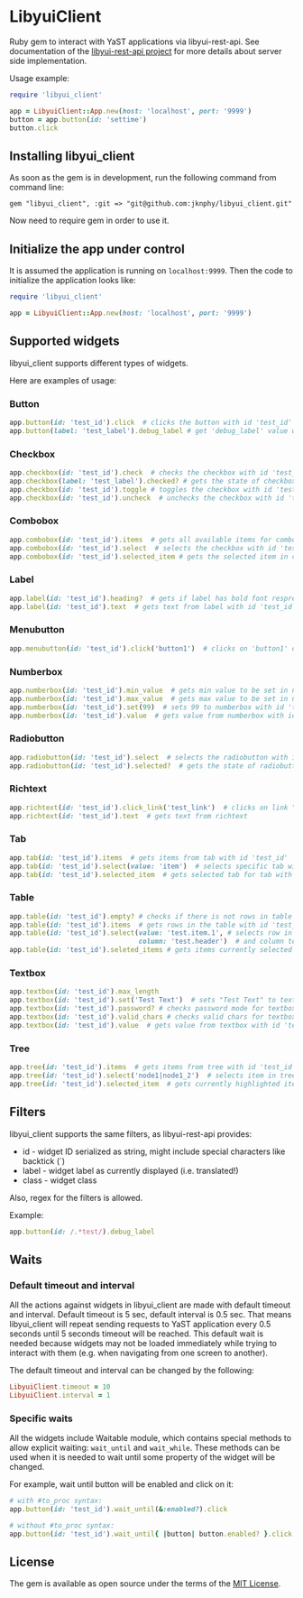 # LibyuiClient

Ruby gem to interact with YaST applications via libyui-rest-api.
See documentation of the [libyui-rest-api project](https://github.com/libyui/libyui-rest-api/)
for more details about server side implementation.

Usage example:

```ruby
require 'libyui_client'

app = LibyuiClient::App.new(host: 'localhost', port: '9999')
button = app.button(id: 'settime')
button.click
```

## Installing libyui_client

As soon as the gem is in development, run the following command from command line:

```
gem "libyui_client", :git => "git@github.com:jknphy/libyui_client.git"
```

Now need to require gem in order to use it.

## Initialize the app under control

It is assumed the application is running on `localhost:9999`.
Then the code to initialize the application looks like:

```ruby
require 'libyui_client'

app = LibyuiClient::App.new(host: 'localhost', port: '9999')
```

## Supported widgets

libyui_client supports different types of widgets.

Here are examples of usage:

### Button

```ruby
app.button(id: 'test_id').click  # clicks the button with id 'test_id'
app.button(label: 'test_label').debug_label # get 'debug_label' value with label 'test_label'
```

### Checkbox

```ruby
app.checkbox(id: 'test_id').check  # checks the checkbox with id 'test_id'
app.checkbox(label: 'test_label').checked? # gets the state of checkbox with label 'test_label'
app.checkbox(id: 'test_id').toggle # toggles the checkbox with id 'test_id'
app.checkbox(id: 'test_id').uncheck  # unchecks the checkbox with id 'test_id'

```

### Combobox

```ruby
app.combobox(id: 'test_id').items  # gets all available items for combobox with id 'test_id'
app.combobox(id: 'test_id').select  # selects the checkbox with id 'test_id'
app.combobox(id: 'test_id').selected_item # gets the selected item in combobox with id 'test_id'
```
### Label
```ruby
app.label(id: 'test_id').heading?  # gets if label has bold font respresentation with id 'test_id'
app.label(id: 'test_id').text  # gets text from label with id 'test_id'
```

### Menubutton
```ruby
app.menubutton(id: 'test_id').click('button1')  # clicks on 'button1' of menubutton with id 'test_id'
```

### Numberbox
```ruby
app.numberbox(id: 'test_id').min_value  # gets min value to be set in numberbox with id 'test_id'
app.numberbox(id: 'test_id').max_value  # gets max value to be set in numberbox with id 'test_id'
app.numberbox(id: 'test_id').set(99)  # sets 99 to numberbox with id 'test_id'
app.numberbox(id: 'test_id').value  # gets value from numberbox with id 'test_id'
```

### Radiobutton

```ruby
app.radiobutton(id: 'test_id').select  # selects the radiobutton with id 'test_id'
app.radiobutton(id: 'test_id').selected?  # gets the state of radiobutton with id 'test_id'
```

### Richtext
```ruby
app.richtext(id: 'test_id').click_link('test_link')  # clicks on link "test_link" with id 'test_id'
app.richtext(id: 'test_id').text  # gets text from richtext
```

### Tab

```ruby
app.tab(id: 'test_id').items  # gets items from tab with id 'test_id'
app.tab(id: 'test_id').select(value: 'item')  # selects specific tab with id 'test_id'
app.tab(id: 'test_id').selected_item  # gets selected tab for tab with id 'test_id'

```

### Table

```ruby
app.table(id: 'test_id').empty? # checks if there is not rows in table with id 'test_id'
app.table(id: 'test_id').items  # gets rows in the table with id 'test_id'
app.table(id: 'test_id').select(value: 'test.item.1', # selects row in table with value test.item.1
                                column: 'test.header')  # and column test.header
app.table(id: 'test_id').seleted_items # gets items currently selected in table with id 'test_id'

```

### Textbox
```ruby
app.textbox(id: 'test_id').max_length
app.textbox(id: 'test_id').set('Test Text')  # sets "Test Text" to textbox with id 'test_id'
app.textbox(id: 'test_id').password? # checks password mode for textbox with id 'test_id'
app.textbox(id: 'test_id').valid_chars # checks valid chars for textbox with id 'test_id'
app.textbox(id: 'test_id').value  # gets value from textbox with id 'test_id'
```

### Tree
```ruby
app.tree(id: 'test_id').items  # gets items from tree with id 'test_id'
app.tree(id: 'test_id').select('node1|node1_2')  # selects item in tree with id 'test_id'
app.tree(id: 'test_id').selected_item  # gets currently highlighted item from tree with id 'test_id'
```

## Filters

libyui_client supports the same filters, as libyui-rest-api provides:

  * id - widget ID serialized as string, might include special characters like backtick (\`)
  * label - widget label as currently displayed (i.e. translated!)
  * class - widget class

Also, regex for the filters is allowed.

Example:
```ruby
app.button(id: /.*test/).debug_label
```

## Waits

### Default timeout and interval

All the actions against widgets in libyui_client are made with default timeout and interval.
Default timeout is 5 sec, default interval is 0.5 sec.
That means libyui_client will repeat sending requests to YaST application every 0.5 seconds until 5 seconds
timeout will be reached. This default wait is needed because widgets may not be loaded immediately while trying to
interact with them (e.g. when navigating from one screen to another).

The default timeout and interval can be changed by the following:

```ruby
LibyuiClient.timeout = 10
LibyuiClient.interval = 1
```

### Specific waits

All the widgets include Waitable module, which contains special methods to allow explicit waiting:
`wait_until` and `wait_while`.
These methods can be used when it is needed to wait until some property of the widget will be changed.

For example, wait until button will be enabled and click on it:

```ruby
# with #to_proc syntax:
app.button(id: 'test_id').wait_until(&:enabled?).click

# without #to_proc syntax:
app.button(id: 'test_id').wait_until{ |button| button.enabled? }.click
```

## License

The gem is available as open source under the terms of the [MIT License](https://opensource.org/licenses/MIT).
